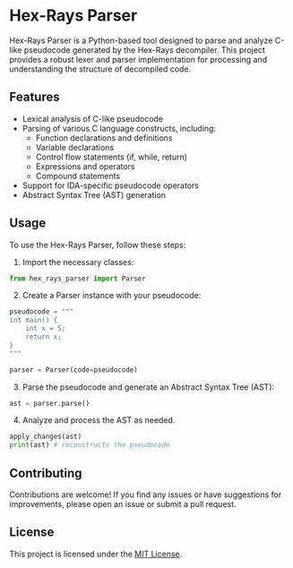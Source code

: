 # Hex-Rays Parser

Hex-Rays Parser is a Python-based tool designed to parse and analyze C-like pseudocode generated by the Hex-Rays decompiler. This project provides a robust lexer and parser implementation for processing and understanding the structure of decompiled code.

## Features

- Lexical analysis of C-like pseudocode
- Parsing of various C language constructs, including:
  - Function declarations and definitions
  - Variable declarations
  - Control flow statements (if, while, return)
  - Expressions and operators
  - Compound statements
- Support for IDA-specific pseudocode operators
- Abstract Syntax Tree (AST) generation

## Usage

To use the Hex-Rays Parser, follow these steps:

1. Import the necessary classes:

```python
from hex_rays_parser import Parser
```

2. Create a Parser instance with your pseudocode:

```python
pseudocode = """
int main() {
    int x = 5;
    return x;
}
"""

parser = Parser(code=pseudocode)
```

3. Parse the pseudocode and generate an Abstract Syntax Tree (AST):

```python
ast = parser.parse()
```

4. Analyze and process the AST as needed.

```python
apply_changes(ast)
print(ast) # reconstructs the pseudocode
```



## Contributing

Contributions are welcome! If you find any issues or have suggestions for improvements, please open an issue or submit a pull request.

## License

This project is licensed under the [MIT License](https://opensource.org/license/mit).
